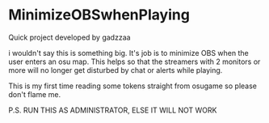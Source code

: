 # MinimizeOBSwhenPlaying
Quick project developed by gadzzaa

i wouldn't say this is something big. It's job is to minimize OBS when the user enters an osu map. This helps so that the streamers with 2 monitors or more will
no longer get disturbed by chat or alerts while playing.

This is my first time reading some tokens straight from osugame so please don't flame me.

P.S. RUN THIS AS ADMINISTRATOR, ELSE IT WILL NOT WORK
